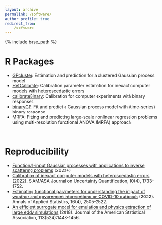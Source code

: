 ```yaml
---
layout: archive
permalink: /software/
author_profile: true
redirect_from:
  - /software
---
```


{% include base_path %}

R Packages
======

* [GPcluster](https://github.com/ChihLi/GPcluster): Estimation and prediction for a clustered Gaussian process model
* [HetCalibrate](https://github.com/ChihLi/HetCalibrate): Calibration parameter estimation for inexact computer models with heteroscedastic errors
* [calibrateBinary](https://cran.r-project.org/web/packages/calibrateBinary/index.html): Calibration for computer experiments with binary responses
* [binaryGP](https://cran.r-project.org/web/packages/binaryGP/index.html): Fit and predict a Gaussian process model with (time-series) binary response
* [MRFA](https://cran.r-project.org/web/packages/MRFA/index.html): Fitting and predicting large-scale nonlinear regression problems using multi-resolution functional ANOVA (MRFA) approach

<br>
  

Reproducibility
======
* [Functional-input Gaussian processes with applications to inverse scattering problems](https://github.com/ChihLi/functional-input-GP) (2022+)
* [Calibration of inexact computer models with heteroscedastic errors](https://github.com/ChihLi/HetCalibrate-Reproducibility) (2022). SIAM/ASA Journal on Uncertainty Quantification, 10(4), 1733-1752.
* [Estimating functional parameters for understanding the impact of weather and government interventions on COVID-19 outbreak](https://github.com/ChihLi/Understanding-Impact-of-weather-and-intervention-on-COVID-19-AoAs) (2022). Annals of Applied Statistics, 16(4), 2505-2522.
* [An efficient surrogate model for emulation and physics extraction of large eddy simulations](https://github.com/jasa-acs/An-efficient-surrogate-model-for-emulation-and-physics-extraction-of-large-eddy-simulations) (2018). Journal of the American Statistical Association, 113(524):1443-1456.
